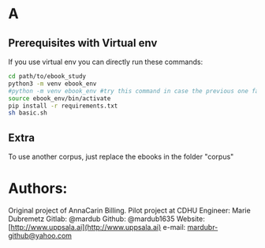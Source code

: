 # A 



## Prerequisites with Virtual env
If you use virtual env you can directly run these commands:
```bash
cd path/to/ebook_study
python3 -m venv ebook_env
#python -m venv ebook_env #try this command in case the previous one fails
source ebook_env/bin/activate
pip install -r requirements.txt
sh basic.sh
```

## Extra
To use another corpus, just replace the ebooks in the folder "corpus"

# Authors:
Original project of AnnaCarin Billing. Pilot project at CDHU
Engineer:
Marie Dubremetz
Gitlab:
@mardub
Github:
@mardub1635
Website:
[http://www.uppsala.ai](http://www.uppsala.ai)
e-mail:
mardubr-github@yahoo.com

